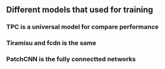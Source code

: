 ## Different models that used for training


### TPC is a universal model for compare performance



### Tiramisu and fcdn is the same 



### PatchCNN is the fully connectted networks